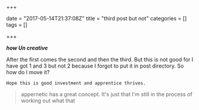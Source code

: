 +++

date = "2017-05-14T21:37:08Z"
title = "third post but not"
categories = []
tags = []

+++
***how Un creative***

After the first comes the second and then the third. But this is not good for I have got 1 and 3 but not 2 because I forgot to put it in post directory. So how do I move it?

    Hope this is good investment and apprentice thrives.

> appernetic has a great concept. It's just that I'm still in the process of working out what that

